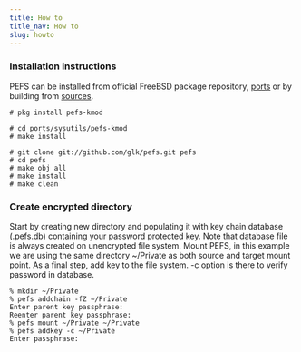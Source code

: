 ```yaml
---
title: How to
title_nav: How to
slug: howto
---
```


### Installation instructions

PEFS can be installed from official FreeBSD package repository, [ports](http://www.freshports.org/sysutils/pefs-kmod/) or
by building from [sources](https://github.com/glk/pefs).

~~~~~~~~
# pkg install pefs-kmod
~~~~~~~~

~~~~~~~~
# cd ports/sysutils/pefs-kmod
# make install
~~~~~~~~

~~~~~~~~
# git clone git://github.com/glk/pefs.git pefs
# cd pefs
# make obj all
# make install
# make clean
~~~~~~~~

### Create encrypted directory

Start by creating new directory and populating it with key chain database
(.pefs.db) containing your password protected key.
Note that database file is always created on unencrypted file system.
Mount PEFS, in this example we are using the same directory ~/Private as both
source and target mount point.
As a final step, add key to the file system. -c option is there to verify
password in database.

~~~~~~~~
% mkdir ~/Private
% pefs addchain -fZ ~/Private
Enter parent key passphrase:
Reenter parent key passphrase:
% pefs mount ~/Private ~/Private
% pefs addkey -c ~/Private
Enter passphrase:
~~~~~~~~


